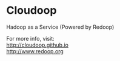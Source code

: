 Cloudoop
========

Hadoop as a Service (Powered by Redoop)


For more info, visit:<br/>
http://cloudoop.github.io<br/>
http://www.redoop.org
